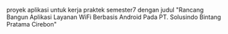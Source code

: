 proyek aplikasi untuk kerja praktek semester7 dengan judul 
"Rancang Bangun Aplikasi Layanan WiFi Berbasis Android Pada PT. Solusindo Bintang Pratama Cirebon"
